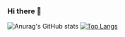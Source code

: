 ### Hi there 👋

![Anurag's GitHub stats](https://github-readme-stats.vercel.app/api?username=AndreaMaurice&show_icons=true&theme=dark)
[![Top Langs](https://github-readme-stats.vercel.app/api/top-langs/?username=AndreaMaurice)](https://github.com/anuraghazra/github-readme-stats)






<!--
**AndreaMaurice/AndreaMaurice** is a ✨ _special_ ✨ repository because its `README.md` (this file) appears on your GitHub profile.

Here are some ideas to get you started:

- 🔭 I’m currently working on ...
- 🌱 I’m currently learning ...
- 👯 I’m looking to collaborate on ...
- 🤔 I’m looking for help with ...
- 💬 Ask me about ...
- 📫 How to reach me: ...
- 😄 Pronouns: ...
- ⚡ Fun fact: ...
-->
